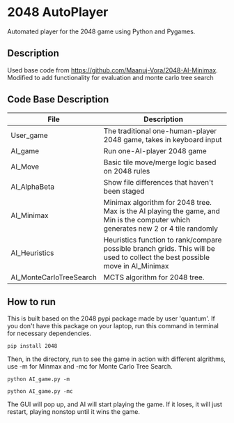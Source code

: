 # 2048 AutoPlayer
Automated player for the 2048 game using Python and Pygames.

## Description

Used base code from https://github.com/Maanuj-Vora/2048-AI-Minimax. 
Modified to add functionality for evaluation and monte carlo tree search

## Code Base Description
| File | Description |
| --- | --- |
| User_game | The traditional one-human-player 2048 game, takes in keyboard input |
| AI_game | Run one-AI-player 2048 game |
| AI_Move | Basic tile move/merge logic based on 2048 rules |
| AI_AlphaBeta | Show file differences that haven't been staged |
| AI_Minimax | Minimax algorithm for 2048 tree. Max is the AI playing the game, and Min is the computer which generates new 2 or 4 tile randomly |
| AI_Heuristics | Heuristics function to rank/compare possible branch grids. This will be used to collect the best possible move in AI_Minimax |
| AI_MonteCarloTreeSearch | MCTS algorithm for 2048 tree. |


## How to run
This is built based on the 2048 pypi package made by user 'quantum'. If you don't have this package on your laptop, run this command in terminal for necessary dependencies.
```
pip install 2048
```

Then, in the directory, run to see the game in action with different algrithms, use -m for Minmax and -mc for Monte Carlo Tree Search.
```
python AI_game.py -m 

python AI_game.py -mc 
```
The GUI will pop up, and AI will start playing the game. If it loses, it will just restart, playing nonstop until it wins the game. 
